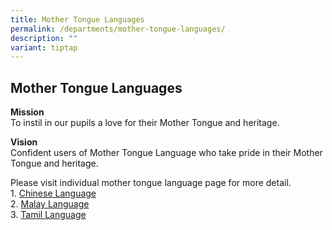 ```yaml
---
title: Mother Tongue Languages
permalink: /departments/mother-tongue-languages/
description: ""
variant: tiptap
---
```

<h2><strong>Mother Tongue Languages</strong></h2>
<p><strong>Mission</strong> 
<br>To instil in our pupils a love for their Mother Tongue and heritage.</p>
<p><strong>Vision</strong> 
<br>Confident users of Mother Tongue Language who take pride in their Mother
Tongue and heritage.</p>
<p>Please visit individual mother tongue language page for more detail.
<br>1. <a href="/list-of-mother-tongue-links/chinese-language/" rel="noopener noreferrer nofollow" target="_blank">Chinese Language</a> 
<br>2. <a href="/list-of-mother-tongue-links/malay-language/" rel="noopener noreferrer nofollow" target="_blank">Malay Language</a> 
<br>3. <a href="/list-of-mother-tongue-links/tamil-language-and-programmes/" rel="noopener noreferrer nofollow" target="_blank">Tamil Language</a>
</p>